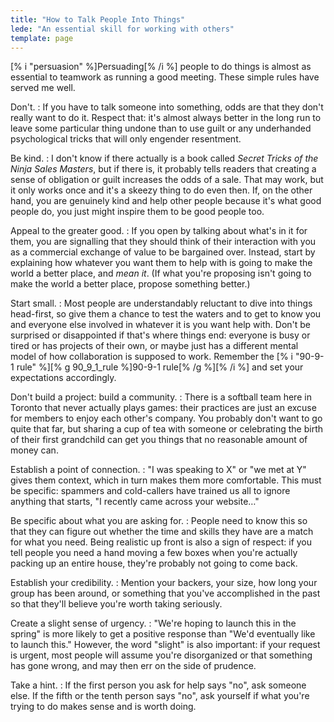 ```yaml
---
title: "How to Talk People Into Things"
lede: "An essential skill for working with others"
template: page
---
```


[% i "persuasion" %]Persuading[% /i %] people to do things is almost as
essential to teamwork as running a good meeting. These simple rules have
served me well.

Don't.
:   If you have to talk someone into something, odds are that they don't really
    want to do it.  Respect that: it's almost always better in the long run to
    leave some particular thing undone than to use guilt or any underhanded
    psychological tricks that will only engender resentment.

Be kind.
:   I don't know if there actually is a book called *Secret Tricks of the Ninja
    Sales Masters*, but if there is, it probably tells readers that creating a
    sense of obligation or guilt increases the odds of a sale.  That may work,
    but it only works once and it's a skeezy thing to do even then.  If, on the
    other hand, you are genuinely kind and help other people because it's what
    good people do, you just might inspire them to be good people too.

Appeal to the greater good.
:   If you open by talking about what's in it for them, you are signalling that
    they should think of their interaction with you as a commercial exchange of
    value to be bargained over.  Instead, start by explaining how whatever you
    want them to help with is going to make the world a better place, and *mean
    it*.  (If what you're proposing isn't going to make the world a better
    place, propose something better.)

Start small.
:   Most people are understandably reluctant to dive into things head-first, so
    give them a chance to test the waters and to get to know you and everyone
    else involved in whatever it is you want help with.  Don't be surprised or
    disappointed if that's where things end: everyone is busy or tired or has
    projects of their own, or maybe just has a different mental model of how
    collaboration is supposed to work.  Remember the [% i "90-9-1 rule" %][% g 90_9_1_rule %]90-9-1 rule[% /g %][% /i %] and set your expectations accordingly.

Don't build a project: build a community.
:   There is a softball team here in Toronto that never actually plays games:
    their practices are just an excuse for members to enjoy each other's
    company.  You probably don't want to go quite that far, but sharing a cup of
    tea with someone or celebrating the birth of their first grandchild can get
    you things that no reasonable amount of money can.

Establish a point of connection.
:   "I was speaking to X" or "we met at Y" gives them context, which in turn
    makes them more comfortable.  This must be specific: spammers and
    cold-callers have trained us all to ignore anything that starts, "I recently
    came across your website…"

Be specific about what you are asking for.
:   People need to know this so that they can figure out whether the time and
    skills they have are a match for what you need.  Being realistic up front is
    also a sign of respect: if you tell people you need a hand moving a few
    boxes when you're actually packing up an entire house, they're probably not
    going to come back.

Establish your credibility.
:   Mention your backers, your size, how long your group has been around, or
    something that you've accomplished in the past so that they'll believe
    you're worth taking seriously.

Create a slight sense of urgency.
:   "We're hoping to launch this in the spring" is more likely to get a positive
    response than "We'd eventually like to launch this."  However, the word
    "slight" is also important: if your request is urgent, most people will
    assume you're disorganized or that something has gone wrong, and may then
    err on the side of prudence.

Take a hint.
:   If the first person you ask for help says "no", ask someone else.  If the
    fifth or the tenth person says "no", ask yourself if what you're trying to
    do makes sense and is worth doing.
